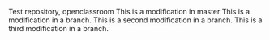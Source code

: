 Test repository, openclassroom 
This is a modification in master
This is a modification in a branch.
This is a second modification in a branch.
This is a third modification in a branch.
